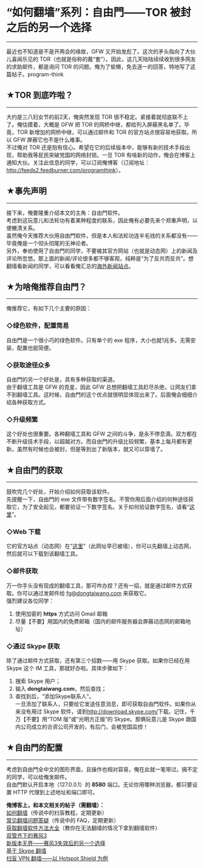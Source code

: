 # “如何翻墙”系列：自由門——TOR 被封之后的另一个选择 

-----

 最近也不知道是不是开两会的缘故，GFW 又开始发彪了。这次的矛头指向了大伙儿喜闻乐见的 TOR（也就是俗称的戴“套”）。因此，这几天陆陆续续收到很多网友的求助邮件，都是询问 TOR 的问题。俺为了偷懒，免去逐一的回答，特地写了这篇帖子。program-think  
   
   
 ## ★TOR 到底咋啦？
----------

  
 大约是三八妇女节的前2天，俺突然发现 TOR 很不稳定。紧接着就彻底联不上了。俺估摸着，大概是 GFW 把 TOR 的网桥中继，都给列入屏蔽黑名单了。毕竟，TOR 新增加的网桥中继，可以通过邮件和 TOR 的官方站点很容易地获取。所以 GFW 屏蔽它也不是什么难事。  
 不过俺对 TOR 还是抱有信心。希望在它的后续版本中，能够有新的技术手段出现，帮助我等屁民突破党国的网络封锁。一旦 TOR 有啥新的动作，俺会在博客上通知大伙。关注此信息的同学，可以订阅俺博客（订阅地址：<http://feeds2.feedburner.com/programthink>）。  
   
   
 ## ★事先声明
-----

  
 接下来，俺要隆重介绍本文的主角：自由門软件。  
 考虑到这玩意儿和法轮功有着某种程度的联系，因此俺有必要先来个郑重声明，以便撇清关系。  
 虽然俺今天推荐大伙用自由門软件，但是本人和法轮功连半毛钱的关系都没有——毕竟俺是一个彻头彻尾的无神论者。  
 另外，奉劝使用了自由門的同学，不要被其官方网站（也就是动态网）上的新闻及评论所忽悠。那上面的新闻/评论很多都不够客观，纯粹是“为了反共而反共”。想翻墙看新闻的同学，可以看看俺汇总的[海外新闻站点](https://github.com/programthink/sites)。  
   
   
 ## ★为啥俺推荐自由門？
----------

  
 俺推荐它，有如下几个主要的原因：  
   
 ### ◇绿色软件，配置简易

  
 自由門是一个很小巧的绿色软件。只有单个的 exe 程序，大小也就1兆多。无需安装，配置也挺简便。  
   
 ### ◇获取途径众多

  
 自由門的另一个好处是，具有多种获取的渠道。  
 由于翻墙工具是 GFW 的克星，因此 GFW 总想把翻墙工具赶尽杀绝，让网友们拿不到翻墙工具。这时候，自由門的这个优点就很明显体现出来了。后面俺会细细介绍各种获取方式。  
   
 ### ◇升级频繁

  
 这个好处也很重要。各种翻墙工具和 GFW 之间的斗争，是永不停息滴。双方都在不断升级技术手段，以超越对方。而自由門的升级比较频繁，基本上每月都有更新。虽然有时候也会被封，但是等到出了新版本，就又可以穿墙了。  
   
   
 ## ★自由門的获取
-------

  
 鼓吹完几个好处，开始介绍如何获取该软件。  
 先提醒一下，自由門的 exe 文件带有数字签名。不管你用后面介绍的何种途径获取它，为了安全起见，都要验证一下数字签名。关于如何验证数字签名，请看“[这里](https://program-think.blogspot.com/2010/02/introduce-digital-certificate-and-ca.html#verify_file)”。  
   
 ### ◇Web 下载

  
 它的官方站点（动态网）在“[这里](http://dongtaiwang.com/)”（此网址早已被墙），你可以先翻墙上动态网，然后就可以下载到该翻墙工具。  
   
 ### ◇邮件获取

  
 万一你手头没有现成的翻墙工具，那可咋办捏？还有一招，就是通过邮件方式获取。你可以通过发邮件给 fg@dongtaiwang.com 来获取它。  
 强烈建议各位同学：  
 1. 使用加密的 **https** 方式访问 Gmail 邮箱  
 2. 尽量【不要】用国内的免费邮箱（国内的邮件服务器会屏蔽动态网的邮箱地址）  
   
 ### ◇通过 Skype 获取

  
 除了通过邮件方式获取，还有第三个招数——用 Skype 获取。如果你已经在用 Skype 这个 IM 工具，那就好办啦。具体步骤如下：  
 1. 搜索 Skype 用户；  
 2. 输入 **dongtaiwang.com**，然后查找；  
 3. 查找到后，“添加Skype联系人”。  
 一旦添加了联系人，只要给它发送任意消息，即可获取自由門软件。如果你从来没有用过 Skype 软件，请到<http://download.skype.com/>下载。记住，千万【不要】用“TOM 版”或“光明方正版”的 Skype。那俩玩意儿是 Skype 跟国内公司成立的合资公司开发的，有后门，会被党国监控！  
   
   
 ## ★自由門的配置
-------

  
 考虑到自由門全中文的图形界面，且操作也相对容易，俺在此就一笔带过。搞不定的同学，可以给俺发邮件。  
 自由門默认开启本地（127.0.0.1）的 **8580** 端口。无论你用哪种浏览器，都只要设置 HTTP 代理到上述地址和端口即可。  
   
   
 **俺博客上，和本文相关的帖子（需翻墙）：**  
 [如何翻墙](https://program-think.blogspot.com/2009/05/how-to-break-through-gfw.html)（传说中的扫盲教程，定期更新）  
 [常见翻墙问题答疑](https://program-think.blogspot.com/2011/09/gfw-faq.html)（传说中的 FAQ，定期更新）  
 [获取翻墙软件方法大全](https://program-think.blogspot.com/2011/03/how-to-get-gfw-tools.html)（教你在无法翻墙的情况下拿到翻墙软件）  
 [双管齐下的赛风3](https://program-think.blogspot.com/2011/10/gfw-psiphon.html)  
 [新版本无界——赛风3失效后的另一个选择](https://program-think.blogspot.com/2011/12/gfw-wujie.html)  
 [基于 Skype 翻墙](https://program-think.blogspot.com/2011/05/through-gfw-with-skype.html)  
 [扫盲 VPN 翻墙——以 Hotspot Shield 为例](https://program-think.blogspot.com/2011/09/gfw-vpn-hotspot-shield.html) 